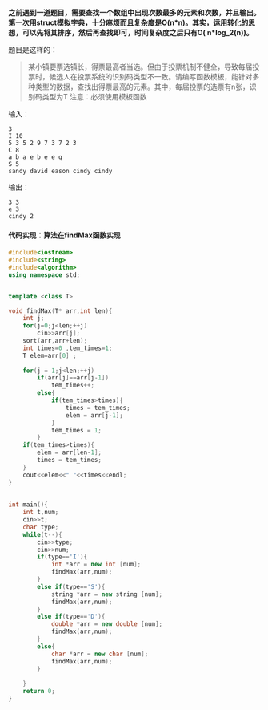 
**之前遇到一道题目，需要查找一个数组中出现次数最多的元素和次数，并且输出。第一次用struct模拟字典，十分麻烦而且复杂度是O(n\*n)。其实，运用转化的思想，可以先将其排序，然后再查找即可，时间复杂度之后只有O( n\*log_2(n))。**

题目是这样的：
> 某小镇要票选镇长，得票最高者当选。但由于投票机制不健全，导致每届投票时，候选人在投票系统的识别码类型不一致。请编写函数模板，能针对多种类型的数据，查找出得票最高的元素。其中，每届投票的选票有n张，识别码类型为T
注意：必须使用模板函数

输入：
```
3
I 10
5 3 5 2 9 7 3 7 2 3
C 8
a b a e b e e q
S 5
sandy david eason cindy cindy
```

输出：
```
3 3
e 3
cindy 2
```

#### 代码实现：算法在findMax函数实现
```c++
#include<iostream>
#include<string>
#include<algorithm> 
using namespace std;


template <class T>

void findMax(T* arr,int len){
	int j;	
	for(j=0;j<len;++j)
		cin>>arr[j];
	sort(arr,arr+len);
	int times=0 ,tem_times=1;
	T elem=arr[0] ;
	
	for(j = 1;j<len;++j)
		if(arr[j]==arr[j-1])
			tem_times++;
		else{
			if(tem_times>times){
				times = tem_times;
				elem = arr[j-1];
			}
			tem_times = 1;
		}
	if(tem_times>times){
		elem = arr[len-1];
		times = tem_times;
	}
	cout<<elem<<" "<<times<<endl;
}
	
	
int main(){
	int t,num;
	cin>>t;
	char type;
	while(t--){
		cin>>type;
		cin>>num;
		if(type=='I'){	
			int *arr = new int [num];
			findMax(arr,num);
		}
		else if(type=='S'){
			string *arr = new string [num];
			findMax(arr,num);
		}
		else if(type=='D'){
			double *arr = new double [num];
			findMax(arr,num);
		}
		else{
			char *arr = new char [num];
			findMax(arr,num);
		}
		
	}
	return 0;
}
```
